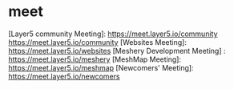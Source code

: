 # meet
[Layer5 community Meeting]: https://meet.layer5.io/community https://meet.layer5.io/community
[Websites Meeting]: https://meet.layer5.io/websites
[Meshery Development Meeting]	: https://meet.layer5.io/meshery
[MeshMap Meeting]: https://meet.layer5.io/meshmap
[Newcomers' Meeting]: https://meet.layer5.io/newcomers
